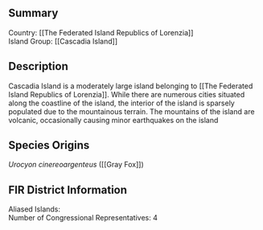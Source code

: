 ## Summary

Country: [[The Federated Island Republics of Lorenzia]]  
Island Group: [[Cascadia Island]]  
## Description

Cascadia Island is a moderately large island belonging to [[The Federated Island Republics of Lorenzia]]. While there are numerous cities situated along the coastline of the island, the interior of the island is sparsely populated due to the mountainous terrain. The mountains of the island are volcanic, occasionally causing minor earthquakes on the island
## Species Origins

_Urocyon cinereoargenteus_ ([[Gray Fox]])
## FIR District Information

Aliased Islands:   
Number of Congressional Representatives: 4  
